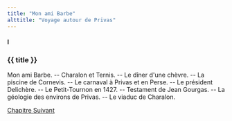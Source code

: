 ```yaml
---
title: "Mon ami Barbe"
alttitle: "Voyage autour de Privas"
---
```


#### I

### {{ title }}

<div id="tltr">

Mon ami Barbe. -- Charalon et Ternis. -- Le dîner d'une chèvre. -- La piscine de
Cornevis. -- Le carnaval à Privas et en Perse. -- Le président Delichère. -- Le
Petit-Tournon en 1427. -- Testament de Jean Gourgas. -- La géologie des environs
de Privas. -- Le viaduc de Charalon.

</div>

<div id="next">

[Chapitre Suivant](02.html)

</div>
